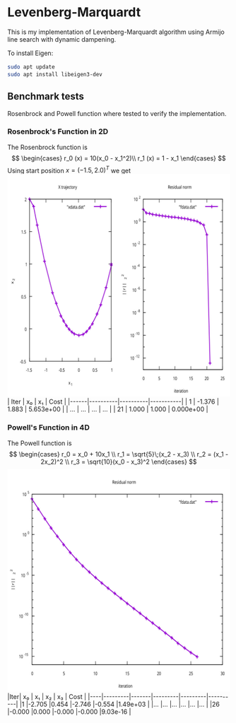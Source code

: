 # Levenberg-Marquardt
This is my implementation of Levenberg-Marquardt algorithm using Armijo line search with dynamic dampening.


To install Eigen:
```bash
sudo apt update
sudo apt install libeigen3-dev
```

## Benchmark tests
Rosenbrock and Powell function where tested to verify the implementation.

### Rosenbrock's Function in 2D
The Rosenbrock function is
$$
\begin{cases}
    r_0 (x) = 10(x_0 - x_1^2)\\
    r_1 (x) = 1 - x_1
\end{cases}
$$
Using start position $x = (-1.5, 2.0)^T$ we get
![Convergence Rosenbrock](images/benchmark_rosenbrock.jpg)
| Iter | x₀       | x₁       | Cost      |
|------|----------|----------|-----------|
| 1    | -1.376   |  1.883   | 5.653e+00 |
| ...  | ...      | ...      | ...       |
| 21   |  1.000   |  1.000   | 0.000e+00 |

### Powell's Function in 4D
The Powell function is
$$
\begin{cases} 
    r_0 = x_0 + 10x_1 \\ 
    r_1 = \sqrt{5}\;(x_2 - x_3) \\ 
    r_2 = (x_1 - 2x_2)^2 \\ 
    r_3 = \sqrt{10}(x_0 - x_3)^2 
\end{cases}
$$
![Convergence Rosenbrock](images/benchmark_powell.jpg)
|Iter| x₀      | x₁    | x₂      | x₃      | Cost     |
|----|---------|-------|---------|---------|----------|
|1   |-2.705   |0.454  |-2.746   |-0.554   |1.49e+03  |
|... |...      |...    |...      |...      |...       |
|26  |-0.000   |0.000  |-0.000   |-0.000   |9.03e-16  |
